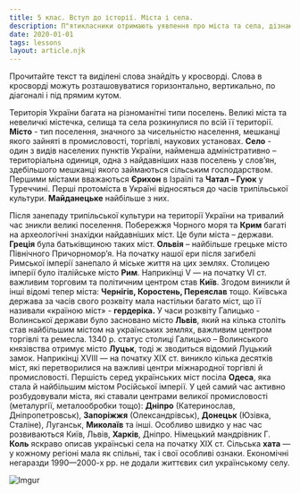 ```yaml
---
title: 5 клас. Вступ до історії. Міста і села.
description: П"ятикласники отримають уявлення про міста та села, дізнаються про найбільші міста сучасної України. 
date: 2020-01-01
tags: lessons
layout: article.njk
---
```


Прочитайте текст та виділені слова знайдіть у кросворді. Слова в кросворді можуть розташовуватися горизонтально, вертикально, по діагоналі і під прямим кутом.

 Територія України багата на різноманітні типи поселень. Великі міста та невеличкі містечка, селища та села розкинулися по всій її території. **Місто** - тип поселення, значного за чисельністю населення, мешканці якого зайняті в промисловості, торгівлі, наукових установах. **Село** - один з видів населених пунктів України, найменша адміністративно – територіальна одиниця, одна з найдавніших назв поселень у слов’ян, здебільшого мешканці якого займаються сільським господарством. Першими містами вважаються **Єрихон** в Ізраїлі та **Чатал – Гуюк** у Туреччині. Перші протоміста в Україні відносяться до часів трипільської культури. **Майданецьке** найбільше з них. 

Після занепаду трипільської культури на території України на тривалий час зникли великі поселення. Побережжя Чорного моря та **Крим** багаті на археологічні знахідки найдавніших міст. Це були міста – держави. **Греція** була батьківщиною таких міст. **Ольвія** – найбільше грецьке місто Північного Причорномор’я. На початку нашої ери після загибелі Римської імперії занепало й міське життя на цих землях. Столицею імперії було італійське місто **Рим**. Наприкінці V — на початку VI ст. важливим торговим та політичним центром став **Київ**. Згодом виникли й інші відомі тепер міста: **Чернігів, Коростень, Переяслав** тощо. Київська держава за часів свого розквіту мала настільки багато міст, що її називали «країною міст» - **гердеріка.** У часи розквіту Галицько - Волинської держави було засновано місто **Львів**, який на кілька століть став найбільшим містом на українських землях, важливим центром торгівлі та ремесла. 1340 р. статус столиці Галицько – Волинського князівства отримує місто **Луцьк**, тоді ж зводиться відомий Луцький замок. Наприкінці XVIII — на початку XIX ст. виникло кілька десятків міст, які перетворилися на важливі центри міжнародної торгівлі й промисловості. Першість серед українських міст посіла **Одеса**, яка стала й найбільшим містом Російської імперії. У цей самий час активно розбудовували міста, які ставали центрами великої промисловості (металургії, металообробки тощо): **Дніпро** (Катеринослав, Дніпропетровськ), **Запоріжжя** (Олександрівськ), **Донецьк** (Юзівка, Сталіне), Луганськ, **Миколаїв** та інші. Особливо швидко у нас час розвиваються Київ, Львів, **Харків**, Дніпро. Німецький мандрівник Г. **Коль** яскраво описав українські села на початку ХІХ ст. Сільська **хата** — у кожному регіоні мала як спільні, так і свої особливі ознаки.  Економічні негаразди 1990—2000-х рр. не додали життєвих сил українському селу.

![Imgur](https://i.imgur.com/Mmomr46.png)